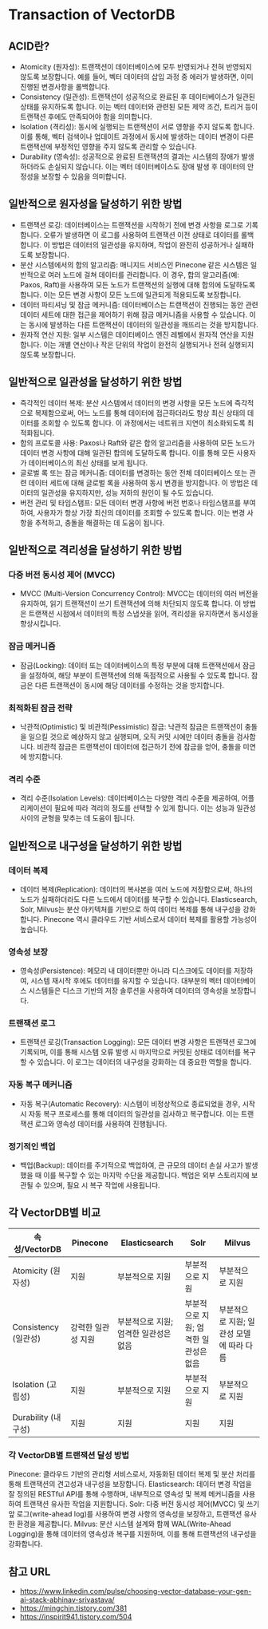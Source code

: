 # Transaction of VectorDB

## ACID란?
- Atomicity (원자성): 트랜잭션이 데이터베이스에 모두 반영되거나 전혀 반영되지 않도록 보장합니다. 예를 들어, 벡터 데이터의 삽입 과정 중 에러가 발생하면, 이미 진행된 변경사항을 롤백합니다.
- Consistency (일관성): 트랜잭션이 성공적으로 완료된 후 데이터베이스가 일관된 상태를 유지하도록 합니다. 이는 벡터 데이터와 관련된 모든 제약 조건, 트리거 등이 트랜잭션 후에도 만족되어야 함을 의미합니다.
- Isolation (격리성): 동시에 실행되는 트랜잭션이 서로 영향을 주지 않도록 합니다. 이를 통해, 벡터 검색이나 업데이트 과정에서 동시에 발생하는 데이터 변경이 다른 트랜잭션에 부정적인 영향을 주지 않도록 관리할 수 있습니다.
- Durability (영속성): 성공적으로 완료된 트랜잭션의 결과는 시스템의 장애가 발생하더라도 손실되지 않습니다. 이는 벡터 데이터베이스도 장애 발생 후 데이터의 안정성을 보장할 수 있음을 의미합니다.

## 일반적으로 원자성을 달성하기 위한 방법
- 트랜잭션 로깅: 데이터베이스는 트랜잭션을 시작하기 전에 변경 사항을 로그로 기록합니다. 오류가 발생하면 이 로그를 사용하여 트랜잭션 이전 상태로 데이터를 롤백합니다. 이 방법은 데이터의 일관성을 유지하며, 작업이 완전히 성공하거나 실패하도록 보장합니다.
- 분산 시스템에서의 합의 알고리즘: 매니지드 서비스인 Pinecone 같은 시스템은 일반적으로 여러 노드에 걸쳐 데이터를 관리합니다. 이 경우, 합의 알고리즘(예: Paxos, Raft)을 사용하여 모든 노드가 트랜잭션의 실행에 대해 합의에 도달하도록 합니다. 이는 모든 변경 사항이 모든 노드에 일관되게 적용되도록 보장합니다.
- 데이터 파티셔닝 및 잠금 메커니즘: 데이터베이스는 트랜잭션이 진행되는 동안 관련 데이터 세트에 대한 접근을 제어하기 위해 잠금 메커니즘을 사용할 수 있습니다. 이는 동시에 발생하는 다른 트랜잭션이 데이터의 일관성을 깨뜨리는 것을 방지합니다.
- 원자적 연산 지원: 일부 시스템은 데이터베이스 엔진 레벨에서 원자적 연산을 지원합니다. 이는 개별 연산이나 작은 단위의 작업이 완전히 실행되거나 전혀 실행되지 않도록 보장합니다.

## 일반적으로 일관성을 달성하기 위한 방법
- 즉각적인 데이터 복제: 분산 시스템에서 데이터의 변경 사항을 모든 노드에 즉각적으로 복제함으로써, 어느 노드를 통해 데이터에 접근하더라도 항상 최신 상태의 데이터를 조회할 수 있도록 합니다. 이 과정에서는 네트워크 지연이 최소화되도록 최적화됩니다.
- 합의 프로토콜 사용: Paxos나 Raft와 같은 합의 알고리즘을 사용하여 모든 노드가 데이터 변경 사항에 대해 일관된 합의에 도달하도록 합니다. 이를 통해 모든 사용자가 데이터베이스의 최신 상태를 보게 됩니다.
- 글로벌 록 또는 잠금 메커니즘: 데이터를 변경하는 동안 전체 데이터베이스 또는 관련 데이터 세트에 대해 글로벌 록을 사용하여 동시 변경을 방지합니다. 이 방법은 데이터의 일관성을 유지하지만, 성능 저하의 원인이 될 수도 있습니다.
- 버전 관리 및 타임스탬프: 모든 데이터 변경 사항에 버전 번호나 타임스탬프를 부여하여, 사용자가 항상 가장 최신의 데이터를 조회할 수 있도록 합니다. 이는 변경 사항을 추적하고, 충돌을 해결하는 데 도움이 됩니다.

## 일반적으로 격리성을 달성하기 위한 방법
### 다중 버전 동시성 제어 (MVCC)
- MVCC (Multi-Version Concurrency Control): MVCC는 데이터의 여러 버전을 유지하여, 읽기 트랜잭션이 쓰기 트랜잭션에 의해 차단되지 않도록 합니다. 이 방법은 트랜잭션 시점에서 데이터의 특정 스냅샷을 읽어, 격리성을 유지하면서 동시성을 향상시킵니다.
### 잠금 메커니즘
- 잠금(Locking): 데이터 또는 데이터베이스의 특정 부분에 대해 트랜잭션에서 잠금을 설정하여, 해당 부분이 트랜잭션에 의해 독점적으로 사용될 수 있도록 합니다. 잠금은 다른 트랜잭션이 동시에 해당 데이터를 수정하는 것을 방지합니다.
### 최적화된 잠금 전략
- 낙관적(Optimistic) 및 비관적(Pessimistic) 잠금: 낙관적 잠금은 트랜잭션이 충돌을 일으킬 것으로 예상하지 않고 실행되며, 오직 커밋 시에만 데이터 충돌을 검사합니다. 비관적 잠금은 트랜잭션이 데이터에 접근하기 전에 잠금을 얻어, 충돌을 미연에 방지합니다.
### 격리 수준
- 격리 수준(Isolation Levels): 데이터베이스는 다양한 격리 수준을 제공하여, 어플리케이션이 필요에 따라 격리의 정도를 선택할 수 있게 합니다. 이는 성능과 일관성 사이의 균형을 맞추는 데 도움이 됩니다.

## 일반적으로 내구성을 달성하기 위한 방법
### 데이터 복제
- 데이터 복제(Replication): 데이터의 복사본을 여러 노드에 저장함으로써, 하나의 노드가 실패하더라도 다른 노드에서 데이터를 복구할 수 있습니다. Elasticsearch, Solr, Milvus는 분산 아키텍처를 기반으로 하여 데이터 복제를 통해 내구성을 강화합니다. Pinecone 역시 클라우드 기반 서비스로서 데이터 복제를 활용할 가능성이 높습니다.
### 영속성 보장
- 영속성(Persistence): 메모리 내 데이터뿐만 아니라 디스크에도 데이터를 저장하여, 시스템 재시작 후에도 데이터를 유지할 수 있습니다. 대부분의 벡터 데이터베이스 시스템들은 디스크 기반의 저장 솔루션을 사용하여 데이터의 영속성을 보장합니다.
### 트랜잭션 로그
- 트랜잭션 로깅(Transaction Logging): 모든 데이터 변경 사항은 트랜잭션 로그에 기록되며, 이를 통해 시스템 오류 발생 시 마지막으로 커밋된 상태로 데이터를 복구할 수 있습니다. 이 로그는 데이터의 내구성을 강화하는 데 중요한 역할을 합니다.
### 자동 복구 메커니즘
- 자동 복구(Automatic Recovery): 시스템이 비정상적으로 종료되었을 경우, 시작 시 자동 복구 프로세스를 통해 데이터의 일관성을 검사하고 복구합니다. 이는 트랜잭션 로그와 영속성 데이터를 사용하여 진행됩니다.
### 정기적인 백업
- 백업(Backup): 데이터를 주기적으로 백업하여, 큰 규모의 데이터 손실 사고가 발생했을 때 이를 복구할 수 있는 마지막 수단을 제공합니다. 백업은 외부 스토리지에 보관될 수 있으며, 필요 시 복구 작업에 사용됩니다.

## 각 VectorDB별 비교
|속성/VectorDB|Pinecone|Elasticsearch|Solr|Milvus|
|---|---|---|---|---|
| Atomicity (원자성) | 지원 |부분적으로 지원|부분적으로 지원|부분적으로 지원|
| Consistency (일관성)|강력한 일관성 지원|부분적으로 지원; 엄격한 일관성은 없음|부분적으로 지원; 엄격한 일관성은 없음|부분적으로 지원; 일관성 모델에 따라 다름|
| Isolation (고립성)|지원|부분적으로 지원|부분적으로 지원|부분적으로 지원|
| Durability (내구성)|지원|지원|지원|지원|

### 각 VectorDB별 트랜잭션 달성 방법
Pinecone: 클라우드 기반의 관리형 서비스로서, 자동화된 데이터 복제 및 분산 처리를 통해 트랜잭션의 견고성과 내구성을 보장합니다.
Elasticsearch: 데이터 변경 작업을 잘 정의된 RESTful API를 통해 수행하며, 내부적으로 영속성 및 복제 메커니즘을 사용하여 트랜잭션 유사한 작업을 지원합니다.
Solr: 다중 버전 동시성 제어(MVCC) 및 쓰기 앞 로그(write-ahead log)를 사용하여 변경 사항의 영속성을 보장하고, 트랜잭션 유사한 환경을 제공합니다.
Milvus: 분산 시스템 설계와 함께 WAL(Write-Ahead Logging)을 통해 데이터의 영속성과 복구를 지원하며, 이를 통해 트랜잭션의 내구성을 강화합니다.

## 참고 URL
- https://www.linkedin.com/pulse/choosing-vector-database-your-gen-ai-stack-abhinav-srivastava/
- https://mingchin.tistory.com/381
- https://inspirit941.tistory.com/504
